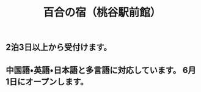 
<body>
    <header>
        <h1>百合の宿（桃谷駅前館）</h1>
    </header>
<h2>2泊3日以上から受付けます。<h2>
中国語•英語•日本語と多言語に対応しています。
6月1日にオープンします。
